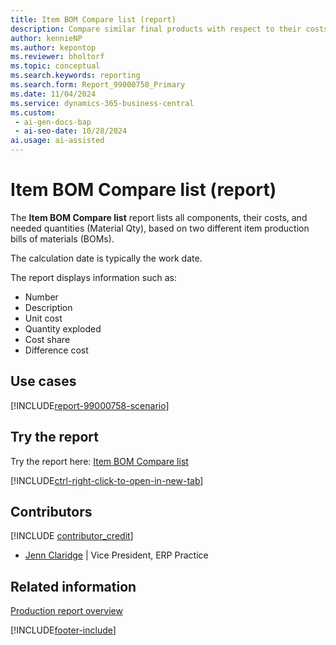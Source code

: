 ```yaml
---
title: Item BOM Compare list (report)
description: Compare similar final products with respect to their costs.
author: kennieNP
ms.author: kepontop
ms.reviewer: bholtorf
ms.topic: conceptual
ms.search.keywords: reporting
ms.search.form: Report_99000758_Primary
ms.date: 11/04/2024
ms.service: dynamics-365-business-central
ms.custom:
 - ai-gen-docs-bap
 - ai-seo-date: 10/28/2024
ai.usage: ai-assisted
---
```


# Item BOM Compare list (report)

The **Item BOM Compare list** report lists all components, their costs, and needed quantities (Material Qty), based on two different item production bills of materials (BOMs).

The calculation date is typically the work date.

The report displays information such as:

- Number
- Description
- Unit cost
- Quantity exploded
- Cost share
- Difference cost

## Use cases

[!INCLUDE[report-99000758-scenario](../includes/report-99000758-scenario-include.md)]

<!-- 

Prompt

Below is a report in an ERP system. Provide 3-4 use cases for different personas working with production or manufacturing.

Format like this:    
  
As a <persona>, use the report to    
* use case 1  
* use case 2    

Do not capitalize the persona names. 

Do not start lines with "Use the data to"

## Report name
Item BOM Compare list

## Report description
The *Item BOM Compare list* report shows a listing with all components and their costs as well the needed quantities. 
The calculation date is normally set to the work date.

### What the report does

### Use cases
Compare similar final products with respect to their costs.

Please include your data sources and URLs

-->

## Try the report

Try the report here: [Item BOM Compare list](https://businesscentral.dynamics.com?report=99000758)

[!INCLUDE[ctrl-right-click-to-open-in-new-tab](../includes/ctrl-right-click-to-open-in-new-tab.md)]

## Contributors

[!INCLUDE [contributor_credit](../includes/contributor_credit.md)]

- [Jenn Claridge](https://www.linkedin.com/in/jenn-morton-sabre/) | Vice President, ERP Practice

## Related information

[Production report overview](../production-reports.md)

[!INCLUDE[footer-include](../includes/footer-banner.md)]